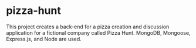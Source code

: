# pizza-hunt
This project creates a back-end for a pizza creation and discussion application for a fictional company called Pizza Hunt.  MongoDB, Mongoose, Express.js, and Node are used.
